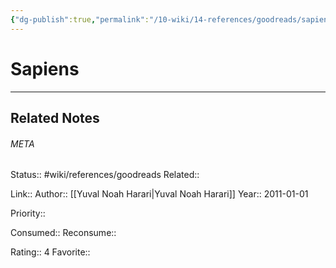 ```yaml
---
{"dg-publish":true,"permalink":"/10-wiki/14-references/goodreads/sapiens/"}
---
```


# Sapiens
---

## Related Notes




###### META
Status:: #wiki/references/goodreads
Related:: 

Link:: 
Author:: [[Yuval Noah Harari\|Yuval Noah Harari]]
Year:: 2011-01-01

Priority:: 

Consumed:: 
Reconsume:: 

Rating:: 4
Favorite:: 
